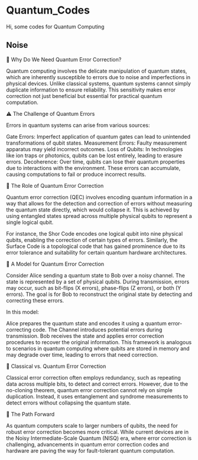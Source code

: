 # Quantum_Codes
Hi, some codes for Quantum Computing


## Noise

🧩 Why Do We Need Quantum Error Correction?

Quantum computing involves the delicate manipulation of quantum states, which are inherently susceptible to errors due to noise and imperfections in physical devices. Unlike classical systems, quantum systems cannot simply duplicate information to ensure reliability. This sensitivity makes error correction not just beneficial but essential for practical quantum computation.

⚠️ The Challenge of Quantum Errors

Errors in quantum systems can arise from various sources:

Gate Errors: Imperfect application of quantum gates can lead to unintended transformations of qubit states.
Measurement Errors: Faulty measurement apparatus may yield incorrect outcomes.
Loss of Qubits: In technologies like ion traps or photonics, qubits can be lost entirely, leading to erasure errors.
Decoherence: Over time, qubits can lose their quantum properties due to interactions with the environment.
These errors can accumulate, causing computations to fail or produce incorrect results.

🧠 The Role of Quantum Error Correction

Quantum error correction (QEC) involves encoding quantum information in a way that allows for the detection and correction of errors without measuring the quantum state directly, which would collapse it. This is achieved by using entangled states spread across multiple physical qubits to represent a single logical qubit.

For instance, the Shor Code encodes one logical qubit into nine physical qubits, enabling the correction of certain types of errors. Similarly, the Surface Code is a topological code that has gained prominence due to its error tolerance and suitability for certain quantum hardware architectures.

📡 A Model for Quantum Error Correction

Consider Alice sending a quantum state to Bob over a noisy channel. The state is represented by a set of physical qubits. During transmission, errors may occur, such as bit-flips (X errors), phase-flips (Z errors), or both (Y errors). The goal is for Bob to reconstruct the original state by detecting and correcting these errors.

In this model:

Alice prepares the quantum state and encodes it using a quantum error-correcting code.
The Channel introduces potential errors during transmission.
Bob receives the state and applies error correction procedures to recover the original information.
This framework is analogous to scenarios in quantum computing where qubits are stored in memory and may degrade over time, leading to errors that need correction.

🔄 Classical vs. Quantum Error Correction

Classical error correction often employs redundancy, such as repeating data across multiple bits, to detect and correct errors. However, due to the no-cloning theorem, quantum error correction cannot rely on simple duplication. Instead, it uses entanglement and syndrome measurements to detect errors without collapsing the quantum state.

🔬 The Path Forward

As quantum computers scale to larger numbers of qubits, the need for robust error correction becomes more critical. While current devices are in the Noisy Intermediate-Scale Quantum (NISQ) era, where error correction is challenging, advancements in quantum error correction codes and hardware are paving the way for fault-tolerant quantum computation.
